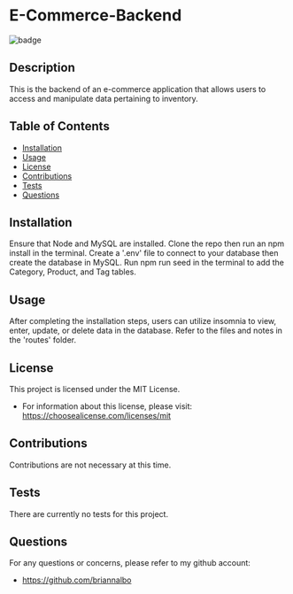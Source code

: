 # E-Commerce-Backend


![badge](https://img.shields.io/badge/license-MIT_License-purple)


  ## Description
  This is the backend of an e-commerce application that allows users to access and manipulate data pertaining to inventory.

  ## Table of Contents
  - [Installation](#installation)
  - [Usage](#usage)
  - [License](#license)
  - [Contributions](#contributions)
  - [Tests](#tests)
  - [Questions](#questions)

  ## Installation
  Ensure that Node and MySQL are installed. Clone the repo then run an npm install in the terminal. Create a '.env' file to connect to your database then create the database in MySQL. Run npm run seed in the terminal to add the Category, Product, and Tag tables.

  ## Usage
  After completing the installation steps, users can utilize insomnia to view, enter, update, or delete data in the database. Refer to the files and notes in the 'routes' folder.

  ## License
This project is licensed under the MIT License.
- For information about this license, please visit: https://choosealicense.com/licenses/mit

## Contributions
  Contributions are not necessary at this time.

## Tests
  There are currently no tests for this project.

  ## Questions
  For any questions or concerns, please refer to my github account:
- https://github.com/briannalbo

